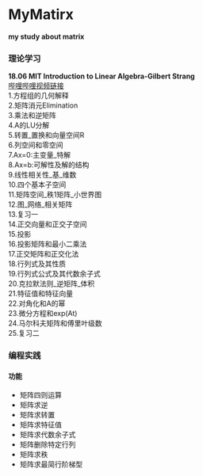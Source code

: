 # MyMatirx
**my study about matrix**

### 理论学习
**18.06 MIT Introduction to Linear Algebra-Gilbert Strang**  
[哔哩哔哩视频链接](https://www.bilibili.com/video/BV1ix411f7Yp?spm_id_from=333.1007.top_right_bar_window_custom_collection.content.click)  
1.方程组的几何解释   
2.矩阵消元Elimination  
3.乘法和逆矩阵   
4.A的LU分解   
5.转置_置换和向量空间R   
6.列空间和零空间  
7.Ax=0:主变量_特解  
8.Ax=b:可解性及解的结构  
9.线性相关性_基_维数  
10.四个基本子空间   
11.矩阵空间_秩1矩阵_小世界图   
12.图_网络_相关矩阵   
13.复习一   
14.正交向量和正交子空间   
15.投影  
16.投影矩阵和最小二乘法  
17.正交矩阵和正交化法  
18.行列式及其性质  
19.行列式公式及其代数余子式  
20.克拉默法则_逆矩阵_体积  
21.特征值和特征向量  
22.对角化和A的幂  
23.微分方程和exp(At)  
24.马尔科夫矩阵和傅里叶级数   
25.复习二

### 编程实践
#### 功能
- 矩阵四则运算
- 矩阵求逆  
- 矩阵求转置
- 矩阵求特征值   
- 矩阵求代数余子式  
- 矩阵删除特定行列   
- 矩阵求秩   
- 矩阵求最简行阶梯型   
